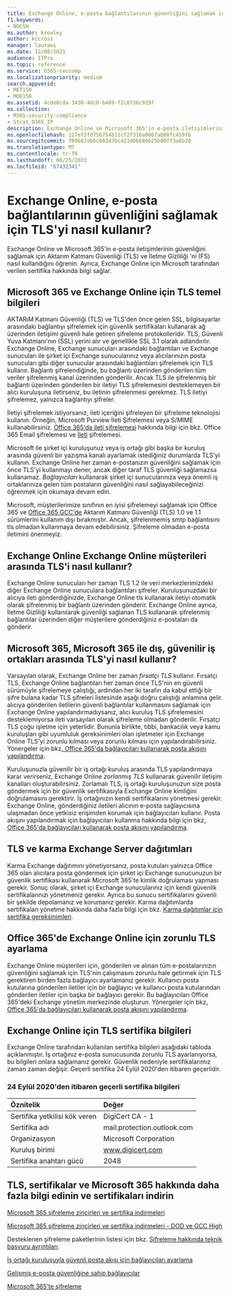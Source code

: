 ```yaml
---
title: Exchange Online, e-posta bağlantılarının güvenliğini sağlamak için TLS'yi nasıl kullanır?
f1.keywords:
- NOCSH
ms.author: krowley
author: kccross
manager: laurawi
ms.date: 12/08/2021
audience: ITPro
ms.topic: reference
ms.service: O365-seccomp
ms.localizationpriority: medium
search.appverid:
- MET150
- MOE150
ms.assetid: 4cde0cda-3430-4dc0-b489-f2c0736c929f
ms.collection:
- M365-security-compliance
- Strat_O365_IP
description: Exchange Online ve Microsoft 365'in e-posta iletişimlerinin güvenliğini sağlamak için Aktarım Katmanı Güvenliği (TLS) ve İletme Gizliliği 'ni (FS) nasıl kullandığını öğrenin. Ayrıca Exchange Online için Microsoft tarafından verilen sertifika hakkında da bilgi edinin.
ms.openlocfilehash: 127e72fd756754b11cf27316a006fab08fc459fb
ms.sourcegitcommit: f09687dbbc68347bc421d0b686625b80ff3a6b20
ms.translationtype: MT
ms.contentlocale: tr-TR
ms.lasthandoff: 08/25/2022
ms.locfileid: "67432341"
---
```

# <a name="how-exchange-online-uses-tls-to-secure-email-connections"></a>Exchange Online, e-posta bağlantılarının güvenliğini sağlamak için TLS'yi nasıl kullanır?

Exchange Online ve Microsoft 365'in e-posta iletişimlerinin güvenliğini sağlamak için Aktarım Katmanı Güvenliği (TLS) ve İletme Gizliliği 'ni (FS) nasıl kullandığını öğrenin. Ayrıca, Exchange Online için Microsoft tarafından verilen sertifika hakkında bilgi sağlar.
  
## <a name="tls-basics-for-microsoft-365-and-exchange-online"></a>Microsoft 365 ve Exchange Online için TLS temel bilgileri

AKTARıM Katmanı Güvenliği (TLS) ve TLS'den önce gelen SSL, bilgisayarlar arasındaki bağlantıyı şifrelemek için güvenlik sertifikaları kullanarak ağ üzerinden iletişimi güvenli hale getiren şifreleme protokolleridir. TLS, Güvenli Yuva Katmanı'nın (SSL) yerini alır ve genellikle SSL 3.1 olarak adlandırılır. Exchange Online, Exchange sunucuları arasındaki bağlantıları ve Exchange sunucuları ile şirket içi Exchange sunucularınız veya alıcılarınızın posta sunucuları gibi diğer sunucular arasındaki bağlantıları şifrelemek için TLS kullanır. Bağlantı şifrelendiğinde, bu bağlantı üzerinden gönderilen tüm veriler şifrelenmiş kanal üzerinden gönderilir. Ancak TLS ile şifrelenmiş bir bağlantı üzerinden gönderilen bir iletiyi TLS şifrelemesini desteklemeyen bir alıcı kuruluşuna iletirseniz, bu iletinin şifrelenmesi gerekmez. TLS iletiyi şifrelemez, yalnızca bağlantıyı şifreler.
  
İletiyi şifrelemek istiyorsanız, ileti içeriğini şifreleyen bir şifreleme teknolojisi kullanın. Örneğin, Microsoft Purview İleti Şifrelemesi veya S/MIME kullanabilirsiniz. [Office 365'da ileti şifrelemesi](email-encryption.md) hakkında bilgi için bkz. Office 365 Email şifrelemesi ve [İleti](ome.md) şifrelemesi.
  
Microsoft ile şirket içi kuruluşunuz veya iş ortağı gibi başka bir kuruluş arasında güvenli bir yazışma kanalı ayarlamak istediğiniz durumlarda TLS'yi kullanın. Exchange Online her zaman e-postanızın güvenliğini sağlamak için önce TLS'yi kullanmayı dener, ancak diğer taraf TLS güvenliği sağlamazsa kullanamaz. *Bağlayıcıları* kullanarak şirket içi sunucularınıza veya önemli iş ortaklarınıza gelen tüm postaların güvenliğini nasıl sağlayabileceğinizi öğrenmek için okumaya devam edin.

Microsoft, müşterilerimize sınıfının en iyisi şifrelemeyi sağlamak için Office 365 ve [Office 365 GCC'de](tls-1-2-in-office-365-gcc.md) Aktarım Katmanı Güvenliği (TLS) 1.0 ve 1.1 sürümlerini kullanım dışı bırakmıştır.[](tls-1.0-and-1.1-deprecation-for-office-365.md) Ancak, şifrelenmemiş smtp bağlantısını tls olmadan kullanmaya devam edebilirsiniz. Şifreleme olmadan e-posta iletimini önermeyiz.  
  
## <a name="how-exchange-online-uses-tls-between-exchange-online-customers"></a>Exchange Online Exchange Online müşterileri arasında TLS'i nasıl kullanır?

Exchange Online sunucuları her zaman TLS 1.2 ile veri merkezlerimizdeki diğer Exchange Online sunuculara bağlantıları şifreler. Kuruluşunuzdaki bir alıcıya ileti gönderdiğinizde, Exchange Online tls kullanarak iletiyi otomatik olarak şifrelenmiş bir bağlantı üzerinden gönderir. Exchange Online ayrıca, İletme Gizliliği kullanılarak güvenliği sağlanan TLS kullanarak şifrelenmiş bağlantılar üzerinden diğer müşterilere gönderdiğiniz e-postaları da gönderir.
  
## <a name="how-microsoft-365-uses-tls-between-microsoft-365-and-external-trusted-partners"></a>Microsoft 365, Microsoft 365 ile dış, güvenilir iş ortakları arasında TLS'yi nasıl kullanır?

Varsayılan olarak, Exchange Online her zaman *fırsatçı TLS* kullanır. Fırsatçı TLS, Exchange Online bağlantıları her zaman önce TLS'nin en güvenli sürümüyle şifrelemeye çalıştığı, ardından her iki tarafın da kabul ettiği bir şifre bulana kadar TLS şifreleri listesinde aşağı doğru çalıştığı anlamına gelir. alıcıya gönderilen iletilerin güvenli bağlantılar kullanmasını sağlamak için Exchange Online yapılandırmadıysanız, alıcı kuruluş TLS şifrelemesini desteklemiyorsa ileti varsayılan olarak şifreleme olmadan gönderilir. Fırsatçı TLS çoğu işletme için yeterlidir. Bununla birlikte, tıbbi, bankacılık veya kamu kuruluşları gibi uyumluluk gereksinimleri olan işletmeler için Exchange Online TLS'yi zorunlu kılması veya zorunlu kılması için yapılandırabilirsiniz. Yönergeler için bkz[. Office 365'da bağlayıcıları kullanarak posta akışını yapılandırma](/exchange/mail-flow-best-practices/use-connectors-to-configure-mail-flow/use-connectors-to-configure-mail-flow).
  
Kuruluşunuzla güvenilir bir iş ortağı kuruluş arasında TLS yapılandırmaya karar verirseniz, Exchange Online *zorlanmış TLS* kullanarak güvenilir iletişim kanalları oluşturabilirsiniz. Zorlamalı TLS, iş ortağı kuruluşunuzun size posta göndermek için bir güvenlik sertifikasıyla Exchange Online kimliğini doğrulamasını gerektirir. İş ortağınızın kendi sertifikalarını yönetmesi gerekir. Exchange Online, gönderdiğiniz iletileri alıcının e-posta sağlayıcısına ulaşmadan önce yetkisiz erişimden korumak için bağlayıcıları kullanır. Posta akışını yapılandırmak için bağlayıcıları kullanma hakkında bilgi için bkz[. Office 365'da bağlayıcıları kullanarak posta akışını yapılandırma](/exchange/mail-flow-best-practices/use-connectors-to-configure-mail-flow/use-connectors-to-configure-mail-flow).
  
## <a name="tls-and-hybrid-exchange-server-deployments"></a>TLS ve karma Exchange Server dağıtımları

Karma Exchange dağıtımını yönetiyorsanız, posta kutuları yalnızca Office 365 olan alıcılara posta göndermek için şirket içi Exchange sunucunuzun bir güvenlik sertifikası kullanarak Microsoft 365'te kimlik doğrulaması yapması gerekir. Sonuç olarak, şirket içi Exchange sunucularınız için kendi güvenlik sertifikalarınızı yönetmeniz gerekir. Ayrıca bu sunucu sertifikalarını güvenli bir şekilde depolamanız ve korumanız gerekir. Karma dağıtımlarda sertifikaları yönetme hakkında daha fazla bilgi için bkz. [Karma dağıtımlar için sertifika gereksinimleri](/exchange/certificate-requirements).
  
## <a name="how-to-set-up-forced-tls-for-exchange-online-in-office-365"></a>Office 365'de Exchange Online için zorunlu TLS ayarlama

Exchange Online müşterileri için, gönderilen ve alınan tüm e-postalarınızın güvenliğini sağlamak için TLS'nin çalışmasını zorunlu hale getirmek için TLS gerektiren birden fazla bağlayıcı ayarlamanız gerekir. Kullanıcı posta kutularına gönderilen iletiler için bir bağlayıcı ve kullanıcı posta kutularından gönderilen iletiler için başka bir bağlayıcı gerekir. Bu bağlayıcıları Office 365'deki Exchange yönetim merkezinde oluşturun. Yönergeler için bkz[. Office 365'da bağlayıcıları kullanarak posta akışını yapılandırma](/exchange/mail-flow-best-practices/use-connectors-to-configure-mail-flow/use-connectors-to-configure-mail-flow).

## <a name="tls-certificate-information-for-exchange-online"></a>Exchange Online için TLS sertifika bilgileri

Exchange Online tarafından kullanılan sertifika bilgileri aşağıdaki tabloda açıklanmıştır. İş ortağınız e-posta sunucusunda zorunlu TLS ayarlanıyorsa, bu bilgileri onlara sağlamanız gerekir. Güvenlik nedeniyle sertifikalarımız zaman zaman değişir. Geçerli sertifika 24 Eylül 2020'den itibaren geçerlidir.

### <a name="current-certificate-information-valid-from-september-24-2020"></a>24 Eylül 2020'den itibaren geçerli sertifika bilgileri
  
| Öznitelik | Değer |
|:-----|:-----|
|Sertifika yetkilisi kök veren|DigiCert CA - 1|
|Sertifika adı|mail.protection.outlook.com|
|Organizasyon|Microsoft Corporation|
|Kuruluş birimi|www.digicert.com|
|Sertifika anahtarı gücü|2048|

## <a name="get-more-information-about-tls-certificates-and-microsoft-365-and-download-certificates"></a>TLS, sertifikalar ve Microsoft 365 hakkında daha fazla bilgi edinin ve sertifikaları indirin

[Microsoft 365 şifreleme zincirleri ve sertifika indirmeleri](encryption-office-365-certificate-chains.md)

[Microsoft 365 şifreleme zincirleri ve sertifika indirmeleri - DOD ve GCC High](encryption-office-365-certificate-chains-itar.md)

Desteklenen şifreleme paketlerinin listesi için bkz. [Şifreleme hakkında teknik başvuru ayrıntıları](technical-reference-details-about-encryption.md).
  
[İş ortağı kuruluşuyla güvenli posta akışı için bağlayıcıları ayarlama](/exchange/mail-flow-best-practices/use-connectors-to-configure-mail-flow/set-up-connectors-for-secure-mail-flow-with-a-partner)
  
[Gelişmiş e-posta güvenliğine sahip bağlayıcılar](/previous-versions/exchange-server/exchange-150/dn942516(v=exchg.150))
  
[Microsoft 365'te şifreleme](encryption.md)
